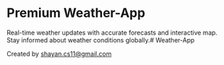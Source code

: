 # Premium Weather-App

Real-time weather updates with accurate forecasts and interactive map. Stay informed about weather conditions globally.# Weather-App

Created by shayan.cs11@gmail.com